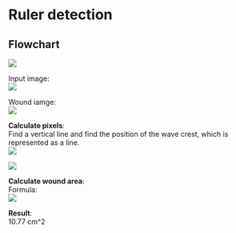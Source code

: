 # Ruler detection

## Flowchart 
![](https://i.imgur.com/jKtjz34.png)    
  
Input image:  
![](https://i.imgur.com/RucwsAs.jpg)    

Wound iamge:  
![](https://i.imgur.com/BplIYqO.jpg)    

**Calculate pixels**:  
Find a vertical line and find the position of the wave crest, which is represented as a line.  
![](https://i.imgur.com/9L0ZV5G.png)    

![](https://i.imgur.com/QNV50TC.png)    

**Calculate wound area**:  
Formula:  
![](https://i.imgur.com/8cv0B8N.png)    


**Result**:  
10.77 cm^2  